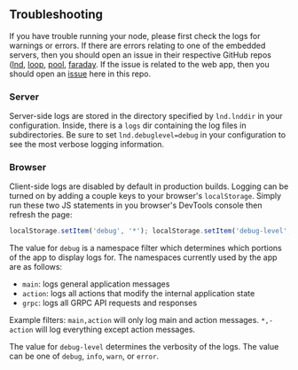 ## Troubleshooting

If you have trouble running your node, please first check the logs for warnings or errors.
If there are errors relating to one of the embedded servers, then you should open an issue
in their respective GitHub repos ([lnd](https://github.com/lightningnetwork/lnd/issues),
[loop](https://github.com/lightninglabs/loop/issues),
[pool](https://github.com/lightninglabs/pool/issues),
[faraday](https://github.com/lightninglabs/faraday/issues). If the issue is related to the
web app, then you should open an
[issue](https://github.com/lightninglabs/lightning-terminal/issues) here in this repo.

### Server

Server-side logs are stored in the directory specified by `lnd.lnddir` in your
configuration. Inside, there is a `logs` dir containing the log files in subdirectories.
Be sure to set `lnd.debuglevel=debug` in your configuration to see the most verbose
logging information.

### Browser

Client-side logs are disabled by default in production builds. Logging can be turned on by
adding a couple keys to your browser's `localStorage`. Simply run these two JS statements
in you browser's DevTools console then refresh the page:

```javascript
localStorage.setItem('debug', '*'); localStorage.setItem('debug-level', 'debug');
```

The value for `debug` is a namespace filter which determines which portions of the app to
display logs for. The namespaces currently used by the app are as follows:

- `main`: logs general application messages
- `action`: logs all actions that modify the internal application state
- `grpc`: logs all GRPC API requests and responses

Example filters: `main,action` will only log main and action messages. `*,-action` will
log everything except action messages.

The value for `debug-level` determines the verbosity of the logs. The value can be one of
`debug`, `info`, `warn`, or `error`.
